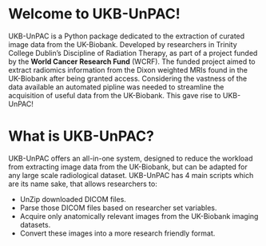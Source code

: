 # Welcome to UKB-UnPAC!
UKB-UnPAC is a Python package dedicated to the extraction of curated image data from the UK-Biobank. Developed by researchers in Trinity College Dublin’s Discipline of Radiation Therapy, as part of a project funded by the **World Cancer Research Fund** (WCRF). The funded project aimed to extract radiomics information from the Dixon weighted MRIs found in the UK-Biobank after being granted access. Considering the vastness of the data available an automated pipline was needed to streamline the acquisition of useful data from the UK-Biobank. This gave rise to UKB-UnPAC!

# What is UKB-UnPAC?
UKB-UnPAC offers an all-in-one system, designed to reduce the workload from extracting image data from the UK-Biobank, but can be adapted for any large scale radiological dataset. UKB-UnPAC has 4 main scripts which are its name sake, that allows researchers to:
* UnZip downloaded DICOM files.
* Parse those DICOM files based on researcher set variables.
* Acquire only anatomically relevant images from the UK-Biobank imaging datasets.
* Convert these images into a more research friendly format.
